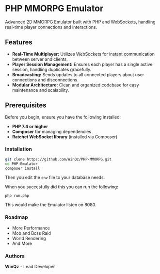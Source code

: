 # PHP MMORPG Emulator

Advanced 2D MMORPG Emulator built with PHP and WebSockets, handling real-time player connections and interactions.

## Features
- **Real-Time Multiplayer:** Utilizes WebSockets for instant communication between server and clients.
- **Player Session Management:** Ensures each player has a single active session, handling duplicates gracefully.
- **Broadcasting:** Sends updates to all connected players about user connections and disconnections.
- **Modular Architecture:** Clean and organized codebase for easy maintenance and scalability.

## Prerequisites
Before you begin, ensure you have the following installed:

- **PHP 7.4 or higher**
- **Composer** for managing dependencies
- **Ratchet WebSocket library** (installed via Composer)

### Installation

```bash
git clone https://github.com/WinQz/PHP-MMORPG.git
cd PHP-Emulator
composer install
```

Then you edit the ```env``` file to your database needs.

When you succesfully did this you can run the following:
```
php run.php
```
This would make the Emulator listen on 8080.


### Roadmap

- More Performance
- Mob and Boss Raid
- World Rendering
- And More

### Authors
**WinQz** - Lead Developer
